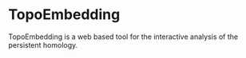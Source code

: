 # TopoEmbedding
TopoEmbedding is a web based tool for the interactive analysis of the persistent homology. 
